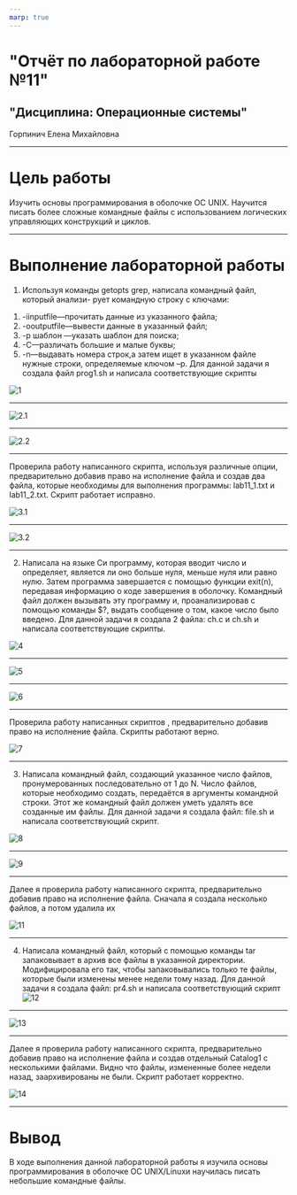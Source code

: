 ```yaml
---
marp: true
---
```

# "Отчёт по лабораторной работе №11"
## "Дисциплина: Операционные системы"
Горпинич Елена Михайловна

---

# Цель работы

Изучить основы программирования в оболочке ОС UNIX. Научится писать более сложные командные файлы с использованием логических управляющих конструкций и циклов.

---


# Выполнение лабораторной работы

1) Используя команды getopts grep, написала командный файл, который анализи- рует командную строку с ключами: 
1. -iinputfile—прочитать данные из указанного файла; 
2. -ooutputfile—вывести данные в указанный файл; 
3. -p шаблон —указать шаблон для поиска; 
4. -C—различать большие и малые буквы; 
5. -n—выдавать номера строк,а затем ищет в указанном файле нужные строки, определяемые ключом –p. Для данной задачи я создала файл prog1.sh  и написала соответствующие скрипты

![1](im/1.png)

---
![2.1](im/2.1.png)

---

![2.2](im/2.2.png)

---

Проверила работу написанного скрипта, используя различные опции, предварительно добавив право на исполнение файла и создав два файла, которые необходимы для выполнения программы: lab11_1.txt и lab11_2.txt. Скрипт работает исправно.

![3.1](im/3.1.png)

---

![3.2](im/3.2.png)

---

2) Написала на языке Си программу, которая вводит число и определяет, является ли оно больше нуля, меньше нуля или равно нулю. Затем программа завершается с помощью функции exit(n), передавая информацию о коде завершения в оболочку. Командный файл должен вызывать эту программу и, проанализировав с помощью команды $?, выдать сообщение о том, какое число было введено. Для данной задачи я создала 2 файла: ch.c и ch.sh и написала соответствующие скрипты.

![4](im/4.png)

---
![5](im/5.png)

---
![6](im/6.png)

---
Проверила работу написанных скриптов , предварительно добавив право на исполнение файла. Скрипты работают верно.

![7](im/7.png)

---
3)	Написала командный файл, создающий указанное число файлов, пронумерованных последовательно от 1 до N. Число файлов, которые необходимо создать, передаётся в аргументы командной строки. Этот же командный файл должен уметь удалять все созданные им файлы. Для данной задачи я создала файл: file.sh и написала соответствующий скрипт.

![8](im/8.png)

---
![9](im/9.png)

---

Далее я проверила работу написанного скрипта, предварительно добавив право на исполнение файла. Сначала я создала несколько файлов, а потом удалила их

![11](im/11.png)

---
4)	Написала командный файл, который с помощью команды tar запаковывает в архив все файлы в указанной директории. Модифицировала его так, чтобы запаковывались только те файлы, которые были изменены менее недели тому назад. Для данной задачи я создала файл: pr4.sh и написала соответствующий скрипт 
![12](im/12.png)

---
![13](im/13.png)

---


Далее я проверила работу написанного скрипта, предварительно добавив право на исполнение файла и создав отдельный Catalog1 с несколькими файлами. Видно что  файлы, измененные более недели назад, заархивированы
не были. Скрипт работает корректно.

![14](im/14.png)

---

# Вывод

В ходе выполнения данной лабораторной работы я изучила основы программирования в оболочке ОС UNIX/Linuxи научилась писать небольшие командные файлы.
